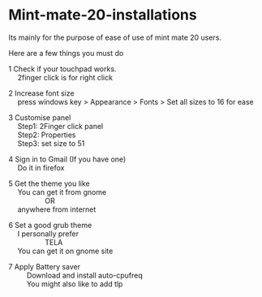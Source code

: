 # Mint-mate-20-installations
Its mainly for the purpose of ease of use of mint mate 20 users.

Here are a few things you must do

1 Check if your touchpad works.  
  &emsp; 2finger click is for right click
  
2 Increase font size  
  &emsp; press windows key > Appearance > Fonts > Set all sizes to 16 for ease
  
3 Customise panel  
  &emsp; Step1: 2Finger click panel  
  &emsp; Step2: Properties  
  &emsp; Step3: set size to 51  
  
4 Sign in to Gmail (If you have one)  
  &emsp; Do it in firefox
  
5 Get the theme you like  
  &emsp; You can get it from gnome  
  &emsp; &emsp; &emsp; &emsp;  OR  
  &emsp; anywhere from internet
  
6 Set a good grub theme   
  &emsp; I personally prefer  
    &emsp; &emsp; &emsp; &emsp; TELA  
  &emsp; You can get it on gnome site  
  
7 Apply Battery saver  
  &emsp; &emsp; Download and install auto-cpufreq  
  &emsp; &emsp; You might also like to add tlp  

